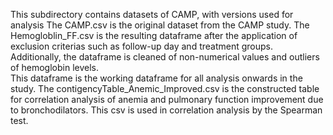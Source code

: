This subdirectory contains datasets of CAMP, with versions used for analysis 
The CAMP.csv is the original dataset from the CAMP study. 
The Hemogloblin_FF.csv is the resulting dataframe after the application of exclusion criterias such as follow-up day and treatment groups. 
Additionally, the dataframe is cleaned of non-numerical values and outliers of hemoglobin levels.  
This dataframe is the working dataframe for all analysis onwards in the study. 
The contigencyTable_Anemic_Improved.csv is the constructed table for correlation analysis of anemia and pulmonary function improvement due to bronchodilators. This csv is used in correlation analysis by the Spearman test. 
